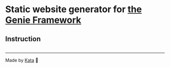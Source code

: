# Static website generator for [the Genie Framework](https://genieframework.com)

## Instruction

```bash

```

---

Made by [Kata](https://github.com/KwatMDPhD/Kata.jl) 🥋
